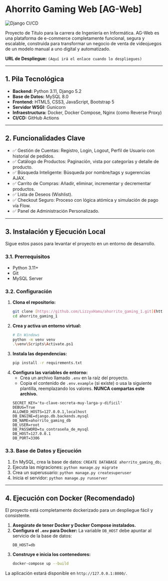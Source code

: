# Ahorrito Gaming Web [AG-Web]

![Django CI/CD](https://github.com/LizzyxHamu/ahorrito_gaming_1/actions/workflows/ci.yml/badge.svg)

Proyecto de Título para la carrera de Ingeniería en Informática. AG-Web es una plataforma de e-commerce completamente funcional, segura y escalable, construida para transformar un negocio de venta de videojuegos de un modelo manual a uno digital y automatizado.

**URL de Despliegue:** `(Aquí irá el enlace cuando lo despliegues)`

---
## 1. Pila Tecnológica
- **Backend:** Python 3.11, Django 5.2
- **Base de Datos:** MySQL 8.0
- **Frontend:** HTML5, CSS3, JavaScript, Bootstrap 5
- **Servidor WSGI:** Gunicorn
- **Infraestructura:** Docker, Docker Compose, Nginx (como Reverse Proxy)
- **CI/CD:** GitHub Actions

---
## 2. Funcionalidades Clave
- ✅ Gestión de Cuentas: Registro, Login, Logout, Perfil de Usuario con historial de pedidos.
- ✅ Catálogo de Productos: Paginación, vista por categorías y detalle de producto.
- ✅ Búsqueda Inteligente: Búsqueda por nombre/tags y sugerencias AJAX.
- ✅ Carrito de Compras: Añadir, eliminar, incrementar y decrementar productos.
- ✅ Lista de Deseos (Wishlist).
- ✅ Checkout Seguro: Proceso con lógica atómica y simulación de pago vía Flow.
- ✅ Panel de Administración Personalizado.

---
## 3. Instalación y Ejecución Local
Sigue estos pasos para levantar el proyecto en un entorno de desarrollo.

### 3.1. Prerrequisitos
- Python 3.11+
- Git
- MySQL Server

### 3.2. Configuración
1.  **Clona el repositorio:**
    ```bash
    git clone [https://github.com/LizzyxHamu/ahorrito_gaming_1.git](https://github.com/LizzyxHamu/ahorrito_gaming_1.git)
    cd ahorrito_gaming_1
    ```
2.  **Crea y activa un entorno virtual:**
    ```bash
    # En Windows
    python -m venv venv
    .\venv\Scripts\Activate.ps1
    ```
3.  **Instala las dependencias:**
    ```bash
    pip install -r requirements.txt
    ```
4.  **Configura las variables de entorno:**
    * Crea un archivo llamado `.env` en la raíz del proyecto.
    * Copia el contenido de `.env.example` (si existe) o usa la siguiente plantilla, reemplazando los valores. **NUNCA compartas este archivo.**
    ```env
    SECRET_KEY='tu-clave-secreta-muy-larga-y-dificil'
    DEBUG=True
    ALLOWED_HOSTS=127.0.0.1,localhost
    DB_ENGINE=django.db.backends.mysql
    DB_NAME=ahorrito_gaming_db
    DB_USER=root
    DB_PASSWORD=tu_contraseña_de_mysql
    DB_HOST=127.0.0.1
    DB_PORT=3306
    ```

### 3.3. Base de Datos y Ejecución
1.  En MySQL, crea la base de datos: `CREATE DATABASE ahorrito_gaming_db;`
2.  Ejecuta las migraciones: `python manage.py migrate`
3.  Crea un superusuario: `python manage.py createsuperuser`
4.  Inicia el servidor: `python manage.py runserver`

---
## 4. Ejecución con Docker (Recomendado)
El proyecto está completamente dockerizado para un despliegue fácil y consistente.
1.  **Asegúrate de tener Docker y Docker Compose instalados.**
2.  **Configura el `.env` para Docker:** La variable `DB_HOST` debe apuntar al servicio de la base de datos:
    ```env
    DB_HOST=db
    ```
3.  **Construye e inicia los contenedores:**
    ```bash
    docker-compose up --build
    ```
La aplicación estará disponible en `http://127.0.0.1:8000/`.